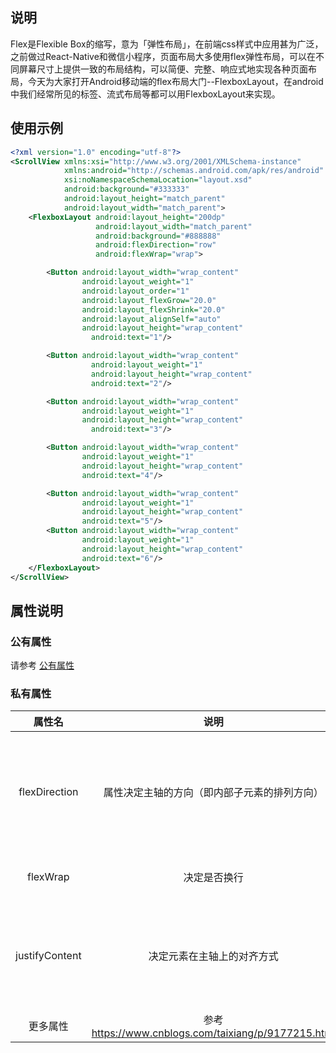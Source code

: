 ## 说明
Flex是Flexible Box的缩写，意为「弹性布局」，在前端css样式中应用甚为广泛，之前做过React-Native和微信小程序，页面布局大多使用flex弹性布局，可以在不同屏幕尺寸上提供一致的布局结构，可以简便、完整、响应式地实现各种页面布局，今天为大家打开Android移动端的flex布局大门--FlexboxLayout，在android中我们经常所见的标签、流式布局等都可以用FlexboxLayout来实现。


## 使用示例
```xml
<?xml version="1.0" encoding="utf-8"?>
<ScrollView xmlns:xsi="http://www.w3.org/2001/XMLSchema-instance"
            xmlns:android="http://schemas.android.com/apk/res/android"
            xsi:noNamespaceSchemaLocation="layout.xsd"
            android:background="#333333"
            android:layout_height="match_parent"
            android:layout_width="match_parent">
    <FlexboxLayout android:layout_height="200dp"
                   android:layout_width="match_parent"
                   android:background="#888888"
                   android:flexDirection="row"
                   android:flexWrap="wrap">

        <Button android:layout_width="wrap_content"
                android:layout_weight="1"
                android:layout_order="1"
                android:layout_flexGrow="20.0"
                android:layout_flexShrink="20.0"
                android:layout_alignSelf="auto"
                android:layout_height="wrap_content"
                  android:text="1"/>

        <Button android:layout_width="wrap_content"
                  android:layout_weight="1"
                  android:layout_height="wrap_content"
                  android:text="2"/>

        <Button android:layout_width="wrap_content"
                android:layout_weight="1"
                android:layout_height="wrap_content"
                  android:text="3"/>

        <Button android:layout_width="wrap_content"
                android:layout_weight="1"
                android:layout_height="wrap_content"
                android:text="4"/>

        <Button android:layout_width="wrap_content"
                android:layout_weight="1"
                android:layout_height="wrap_content"
                android:text="5"/>
        <Button android:layout_width="wrap_content"
                android:layout_weight="1"
                android:layout_height="wrap_content"
                android:text="6"/>
    </FlexboxLayout>
</ScrollView>

```

## 属性说明

### 公有属性
请参考 [公有属性](/zh-cn/funcs/ui-native-view.md#公有属性)

### 私有属性

| 属性名 | 说明 | 可选值 |
| :------: | :------: | :------: |
| flexDirection | 属性决定主轴的方向（即内部子元素的排列方向） | row（默认值）：水平显示，起点在左端<br/>row_reverse：水平显示，起点在右端，与row相反的顺序<br/>column：垂直显示，起点在顶部<br/>column_reverse：垂直显示，起点在底部，与column相反的顺序<br/>xml中使用app:flexDirection="row"，代码中使用flexboxLayout.setFlexDirection(FlexDirection.ROW)|
| flexWrap | 决定是否换行 | nowrap（默认值）：不换行<br/>wrap：按正常方向换行，第一行在上方<br/>wrap_reverse：按反方向换行，第一行在下方 /
| justifyContent | 决定元素在主轴上的对齐方式 | flex_start（默认值）：主轴方向起点对齐<br/>flex_end：主轴方向终点对齐<br/>center： 主轴方向居中对齐<br/>space_between：主轴方向两端对齐，元素之间的间隔都相等。<br/>space-around：每个元素两侧的间隔相等。所以，元素之间的间隔比元素与布局边框的间隔大一倍。 /
| 更多属性 | 参考 https://www.cnblogs.com/taixiang/p/9177215.html | /
